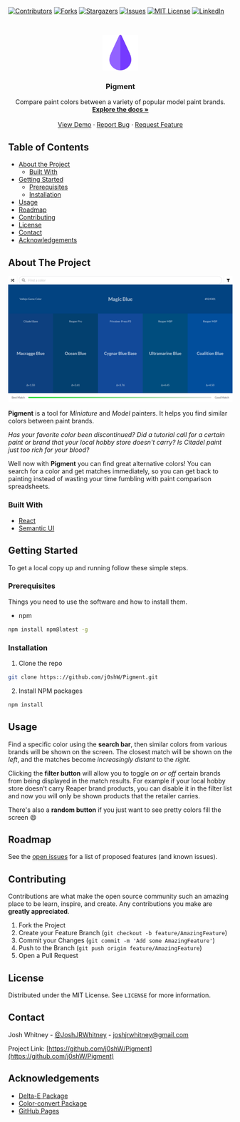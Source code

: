 [![Contributors][contributors-shield]][contributors-url]
[![Forks][forks-shield]][forks-url]
[![Stargazers][stars-shield]][stars-url]
[![Issues][issues-shield]][issues-url]
[![MIT License][license-shield]][license-url]
[![LinkedIn][linkedin-shield]][linkedin-url]



<!-- PROJECT LOGO -->
<br />
<p align="center">
  <a href="https://github.com/j0shW/Pigment">
    <img src="src/images/icon.png" alt="Logo" width="80" height="80">
  </a>

  <h3 align="center">Pigment</h3>

  <p align="center">
    Compare paint colors between a variety of popular model paint brands.
    <br />
    <a href="https://github.com/j0shW/Pigment"><strong>Explore the docs »</strong></a>
    <br />
    <br />
    <a href="https://j0shW.github.io/Pigment">View Demo</a>
    ·
    <a href="https://github.com/j0shW/Pigment/issues">Report Bug</a>
    ·
    <a href="https://github.com/j0shW/Pigment/issues">Request Feature</a>
  </p>
</p>



<!-- TABLE OF CONTENTS -->
## Table of Contents

* [About the Project](#about-the-project)
  * [Built With](#built-with)
* [Getting Started](#getting-started)
  * [Prerequisites](#prerequisites)
  * [Installation](#installation)
* [Usage](#usage)
* [Roadmap](#roadmap)
* [Contributing](#contributing)
* [License](#license)
* [Contact](#contact)
* [Acknowledgements](#acknowledgements)



<!-- ABOUT THE PROJECT -->
## About The Project

[![Product Name Screen Shot][product-screenshot]](https://j0shW.github.io/Pigment/)

**Pigment** is a tool for *Miniature* and *Model* painters. It helps you find similar colors between paint brands.

*Has your favorite color been discontinued? Did a tutorial call for a certain paint or brand that your local hobby store doesn't carry? Is Citadel paint just too rich for your blood?* 

Well now with **Pigment** you can find great alternative colors! You can search for a color and get matches immediately, so you can get back to painting instead of wasting your time fumbling with paint comparison spreadsheets.


### Built With

* [React](https://reactjs.org/)
* [Semantic UI](https://semantic-ui.com/)



<!-- GETTING STARTED -->
## Getting Started

To get a local copy up and running follow these simple steps.

### Prerequisites

Things you need to use the software and how to install them.
* npm
```sh
npm install npm@latest -g
```

### Installation
 
1. Clone the repo
```sh
git clone https:://github.com/j0shW/Pigment.git
```
2. Install NPM packages
```sh
npm install
```



<!-- USAGE EXAMPLES -->
## Usage

Find a specific color using the **search bar**, then similar colors from various brands will be shown on the screen. The closest match will be shown on the *left*, and the matches become *increasingly distant* to the *right*. 

Clicking the **filter button** will allow you to toggle *on or off* certain brands from being displayed in the match results. For example if your local hobby store doesn't carry Reaper brand products, you can disable it in the filter list and now you will only be shown products that the retailer carries.

There's also a **random button** if you just want to see pretty colors fill the screen    :smile:

<!--_For more examples, please refer to the [Documentation](https://example.com)_-->



<!-- ROADMAP -->
## Roadmap

See the [open issues](https://github.com/j0shW/Pigment/issues) for a list of proposed features (and known issues).



<!-- CONTRIBUTING -->
## Contributing

Contributions are what make the open source community such an amazing place to be learn, inspire, and create. Any contributions you make are **greatly appreciated**.

1. Fork the Project
2. Create your Feature Branch (`git checkout -b feature/AmazingFeature`)
3. Commit your Changes (`git commit -m 'Add some AmazingFeature'`)
4. Push to the Branch (`git push origin feature/AmazingFeature`)
5. Open a Pull Request



<!-- LICENSE -->
## License

Distributed under the MIT License. See `LICENSE` for more information.



<!-- CONTACT -->
## Contact

Josh Whitney - [@JoshJRWhitney](https://twitter.com/JoshJRWhitney) - joshjrwhitney@gmail.com

Project Link: [https://github.com/j0shW/Pigment](https://github.com/j0shW/Pigment)



<!-- ACKNOWLEDGEMENTS -->
## Acknowledgements

* [Delta-E Package](https://www.npmjs.com/package/delta-e)
* [Color-convert Package](https://www.npmjs.com/package/color-convert)
* [GitHub Pages](https://pages.github.com)




<!-- MARKDOWN LINKS & IMAGES -->
<!-- https://www.markdownguide.org/basic-syntax/#reference-style-links -->
[contributors-shield]: https://img.shields.io/github/contributors/j0shW/Pigment.svg?style=flat-square
[contributors-url]: https://github.com/j0shW/Pigment/graphs/contributors
[forks-shield]: https://img.shields.io/github/forks/j0shW/Pigment.svg?style=flat-square
[forks-url]: https://github.com/j0shW/Pigment/network/members
[stars-shield]: https://img.shields.io/github/stars/j0shW/Pigment.svg?style=flat-square
[stars-url]: https://github.com/j0shW/Pigment/stargazers
[issues-shield]: https://img.shields.io/github/issues/j0shW/Pigment.svg?style=flat-square
[issues-url]: https://github.com/j0shW/Pigment/issues
[license-shield]: https://img.shields.io/github/license/j0shW/Pigment.svg?style=flat-square
[license-url]: https://github.com/j0shW/Pigment/blob/master/LICENSE.txt
[linkedin-shield]: https://img.shields.io/badge/-LinkedIn-black.svg?style=flat-square&logo=linkedin&colorB=555
[linkedin-url]: https://www.linkedin.com/in/josh-whitney-1b2241b4/
[product-screenshot]: src/images/screenshot.png
